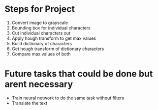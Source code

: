 # Steps for Project
1. Convert image to grayscale
2. Bounding box for individual characters
3. Cut individual characters out 
4. Apply hough transform to get max values
5. Build dictionary of characters
6. Get hough transform of dictionary characters
7. Compare max values of both 

# Future tasks that could be done but arent necessary
- Train neural network to do the same task without filters
- Translate the text